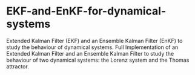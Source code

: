 # EKF-and-EnKF-for-dynamical-systems
Extended Kalman Filter (EKF) and an Ensemble Kalman Filter (EnKF) to study the behaviour of dynamical systems.
Full Implementation of an Extended Kalman Filter and an Ensemble Kalman Filter to study the behaviour of two dynamical systems: the Lorenz system and the Thomas attractor.
